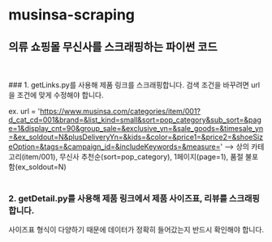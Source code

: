 # musinsa-scraping
의류 쇼핑몰 무신사를 스크래핑하는 파이썬 코드
---
<br/>
<br/>
### 1. getLinks.py를 사용해 제품 링크를 스크래핑합니다.
검색 조건을 바꾸려면 url을 조건에 맞게 수정해야 합니다.

ex. url = 'https://www.musinsa.com/categories/item/001?d_cat_cd=001&brand=&list_kind=small&sort=pop_category&sub_sort=&page=1&display_cnt=90&group_sale=&exclusive_yn=&sale_goods=&timesale_yn=&ex_soldout=N&plusDeliveryYn=&kids=&color=&price1=&price2=&shoeSizeOption=&tags=&campaign_id=&includeKeywords=&measure='
--> 상의 카테고리(item/001), 무신사 추천순(sort=pop_category), 1페이지(page=1), 품절 불포함(ex_soldout=N)
<br/>
<br/>
### 2. getDetail.py를 사용해 제품 링크에서 제품 사이즈표, 리뷰를 스크래핑합니다.

사이즈표 형식이 다양하기 때문에 데이터가 정확히 들어갔는지 반드시 확인해야 합니다.
